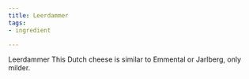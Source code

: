 ```yaml
---
title: Leerdammer
tags:
- ingredient

---
```

Leerdammer This Dutch cheese is similar to Emmental or Jarlberg, only milder.
